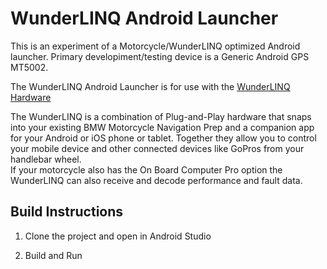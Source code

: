# WunderLINQ Android Launcher

This is an experiment of a Motorcycle/WunderLINQ optimized Android launcher.  Primary developiment/testing device is a Generic Android GPS MT5002.

The WunderLINQ Android Launcher is for use with the [WunderLINQ Hardware](https://www.wunderlinq.com)

The WunderLINQ is a combination of Plug-and-Play hardware that snaps into your existing BMW Motorcycle 
Navigation Prep and a companion app for your Android or iOS phone or tablet.  Together they allow you 
to control your mobile device and other connected devices like GoPros from your handlebar wheel.  
If your motorcycle also has the On Board Computer Pro option the WunderLINQ can also receive and 
decode performance and fault data.

## Build Instructions
1. Clone the project and open in Android Studio

2. Build and Run
